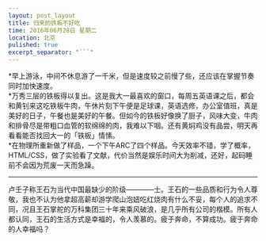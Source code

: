 ```yaml
---
layout: post_layout
title: 归来的铁板不好吃
time: 2016年06月28日 星期二
location: 北京
pulished: true
excerpt_separator: "```"
---
```


*早上游泳，中间不休息游了一千米，但是速度较之前慢了些，还应该在掌握节奏同时加快速度。		
*万秀三层的铁板得以复出。这是我大一最喜欢的窗口，每周五英语课之后，都会和黄钊来这吃铁板牛肉，午休片刻下午便是足球课，英语选修，办公室值班，真是美好的日子，午餐也是美好的午餐。但如今的铁板好像换了厨子，风味大变，牛肉和排骨尽是带粗口血管的软绵绵的肉，我难以下咽。还有黄焖鸡没有品尝，明天再看看能否找回大一的「铁板」情愫。		
*在物理所重新做了样品，一个下午ARC了四个样品。今天效率不错，学了概率，HTML/CSS，做了实验看了文献，代价当然是娱乐时间大为削减，还好，起码睡前不会因为荒废一天而急躁。

***

卢壬子称王石为当代中国最缺少的阶级————士。王石的一些品质和行为令人尊敬，我也不认为他拿超高薪却游学爬山泡妞吃红烧肉有什么不妥，每个人的追求不同，况且王石掌舵的万科集团三十年来乘风破浪，是几乎所有公司的楷模。所有人都认同，王石的生活方式是幸福的，令人羡慕的。疲于奔命，不算成功。疲于奔命的人幸福吗？